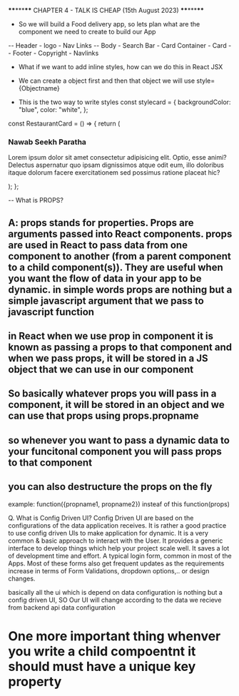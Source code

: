 **\*\***\*\*\***\*\*** CHAPTER 4 - TALK IS CHEAP (15th August 2023) **\*\***\*\*\***\*\***

- So we will build a Food delivery app, so lets plan what are the component we need to create to build our App

-- Header - logo - Nav Links
-- Body - Search Bar - Card Container - Card
-- Footer - Copyright - Navlinks

- What if we want to add inline styles, how can we do this in React JSX

- We can create a object first and then that object we will use style={Objectname}

- This is the two way to write styles
  const stylecard = {
  backgroundColor: "blue",
  color: "white",
  };

const RestaurantCard = () => {
return (

<div className="res-card" style={stylecard}>
<h3>Nawab Seekh Paratha</h3>
<p style={{ color: "red" }}>
Lorem ipsum dolor sit amet consectetur adipisicing elit. Optio, esse
animi? Delectus aspernatur quo ipsam dignissimos atque odit eum, illo
doloribus itaque dolorum facere exercitationem sed possimus ratione
placeat hic?
</p>
</div>
);
};

-- What is PROPS?

## A: props stands for properties. Props are arguments passed into React components. props are used in React to pass data from one component to another (from a parent component to a child component(s)). They are useful when you want the flow of data in your app to be dynamic. in simple words props are nothing but a simple javascript argument that we pass to javascript function

## in React when we use prop in component it is known as passing a props to that component and when we pass props, it will be stored in a JS object that we can use in our component

## So basically whatever props you will pass in a component, it will be stored in an object and we can use that props using props.propname

## so whenever you want to pass a dynamic data to your funcitonal component you will pass props to that component

## you can also destructure the props on the fly

example: function({propname1, propname2}) insteaf of this function(props)

Q. What is Config Driven UI?
Config Driven UI are based on the configurations of the data application receives. It is rather a good practice to use config driven UIs to make application for dynamic. It is a very common & basic approach to interact with the User. It provides a generic interface to develop things which help your project scale well. It saves a lot of development time and effort. A typical login form, common in most of the Apps. Most of these forms also get frequent updates as the requirements increase in terms of Form Validations, dropdown options,.. or design changes.

basically all the ui which is depend on data configuration is nothing but a config driven UI, SO Our UI will change according to the data we recieve from backend api data configuration

# One more important thing whenver you write a child compoentnt it should must have a unique key property
